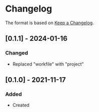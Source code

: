 # Changelog
The format is based on [Keep a Changelog](https://keepachangelog.com/en/1.0.0/).

## [0.1.1] - 2024-01-16
### Changed
- Replaced "workfile" with "project"

## [0.1.0] - 2021-11-17
### Added
- Created
